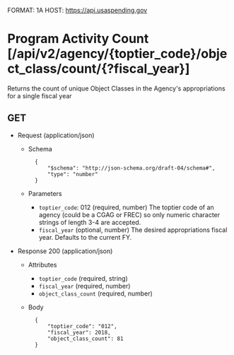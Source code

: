 FORMAT: 1A
HOST: https://api.usaspending.gov

# Program Activity Count [/api/v2/agency/{toptier_code}/object_class/count/{?fiscal_year}]

Returns the count of unique Object Classes in the Agency's appropriations for a single fiscal year

## GET

+ Request (application/json)
    + Schema

            {
                "$schema": "http://json-schema.org/draft-04/schema#",
                "type": "number"
            }
    + Parameters
        + `toptier_code`: 012 (required, number)
            The toptier code of an agency (could be a CGAG or FREC) so only numeric character strings of length 3-4 are accepted.
        + `fiscal_year` (optional, number)
            The desired appropriations fiscal year. Defaults to the current FY.

+ Response 200 (application/json)
    + Attributes
        + `toptier_code` (required, string)
        + `fiscal_year` (required, number)
        + `object_class_count` (required, number)

    + Body

            {
                "toptier_code": "012",
                "fiscal_year": 2018,
                "object_class_count": 81
            }
